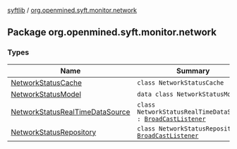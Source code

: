[syftlib](../index.md) / [org.openmined.syft.monitor.network](./index.md)

## Package org.openmined.syft.monitor.network

### Types

| Name | Summary |
|---|---|
| [NetworkStatusCache](-network-status-cache/index.md) | `class NetworkStatusCache` |
| [NetworkStatusModel](-network-status-model/index.md) | `data class NetworkStatusModel` |
| [NetworkStatusRealTimeDataSource](-network-status-real-time-data-source/index.md) | `class NetworkStatusRealTimeDataSource : `[`BroadCastListener`](../org.openmined.syft.monitor/-broad-cast-listener/index.md) |
| [NetworkStatusRepository](-network-status-repository/index.md) | `class NetworkStatusRepository : `[`BroadCastListener`](../org.openmined.syft.monitor/-broad-cast-listener/index.md) |
